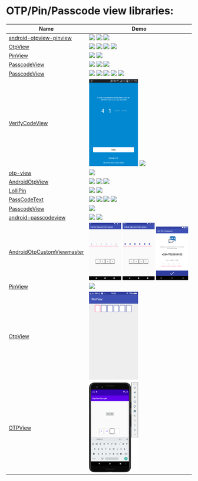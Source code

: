OTP/Pin/Passcode view libraries: 
======================
Name | Demo
--- | ---
[android-otpview-pinview](https://github.com/mukeshsolanki/android-otpview-pinview) | <img src="https://raw.githubusercontent.com/mukeshsolanki/android-otpview-pinview/master/screenshots/ss1.png" width="32%"> <img src="https://raw.githubusercontent.com/mukeshsolanki/android-otpview-pinview/master/screenshots/ss2.png" width="32%"> <img src="https://raw.githubusercontent.com/mukeshsolanki/android-otpview-pinview/master/screenshots/ss3.png" width="32%">
[OtpView](https://github.com/aabhasr1/OtpView) | <img src="https://github.com/aabhasr1/OtpView/raw/master/screenshots/otp_view_1.gif" width="49%"> <img src="https://github.com/aabhasr1/OtpView/raw/master/screenshots/otp_view_2.gif" width="49%"> <img src="https://github.com/aabhasr1/OtpView/raw/master/screenshots/otp_view_3.gif" width="49%"> <img src="https://github.com/aabhasr1/OtpView/raw/master/screenshots/otp_view_4.gif" width="49%">
[PinView](https://github.com/ChaosLeung/PinView) | <img src="https://github.com/ChaosLeung/PinView/raw/master/screenshots/styles.png" width="49%"> <img src="https://github.com/ChaosLeung/PinView/raw/master/screenshots/input.gif" width="49%">
[PasscodeView](https://github.com/hanks-zyh/PasscodeView) | <img src="https://github.com/hanks-zyh/PasscodeView/raw/master/screenshot/demo1.png" width="32%"> <img src="https://github.com/hanks-zyh/PasscodeView/raw/master/screenshot/demo2.png" width="32%"> <img src="https://github.com/hanks-zyh/PasscodeView/raw/master/screenshot/demo.gif" width="32%">
[PasscodeView](https://github.com/kevalpatel2106/PasscodeView) | <img src="https://github.com/kevalpatel2106/PasscodeView/raw/master/resource/pin_success.gif" width="32%"> <img src="https://github.com/kevalpatel2106/PasscodeView/raw/master/resource/pin_failed.gif" width="32%"> <img src="https://github.com/kevalpatel2106/PasscodeView/raw/master/resource/fingerprint_success.gif" width="32%"> <img src="https://github.com/kevalpatel2106/PasscodeView/raw/master/resource/fingerprint_failed.gif" width="49%"> <img src="https://github.com/kevalpatel2106/PasscodeView/raw/master/resource/pattern_unlock.gif" width="49%">
[VerifyCodeView](https://github.com/IrvingRyan/VerifyCodeView) | <img src="https://github.com/IrvingRyan/VerifyCodeView/raw/master/pic/pic1.png" width="49%"> <img src="https://github.com/IrvingRyan/VerifyCodeView/raw/master/pic/demo.gif" width="49%">
[otp-view](https://github.com/msayan/otp-view) | <img src="https://github.com/msayan/otp-view/raw/master/assets/demo.gif" width="49%">
[AndroidOtpView](https://github.com/poonam-parth/AndroidOtpView) | <img src="https://github.com/poonam-parth/AndroidOtpView/raw/master/otpVw.gif" width="32%"> <img src="https://github.com/poonam-parth/AndroidOtpView/raw/master/otpViewWdDash.gif" width="32%"> <img src="https://github.com/poonam-parth/AndroidOtpView/raw/master/otpViewSpecSpaces.gif" width="32%">
[LolliPin](https://github.com/omadahealth/LolliPin) | <img src="https://github.com/omadahealth/LolliPin/raw/master/app/src/main/res/raw/github_gif.gif" width="49%"> <img src="https://github.com/omadahealth/LolliPin/raw/master/app/src/main/res/raw/github_gif2.gif" width="49%">
[PassCodeText](https://github.com/swapnil1104/PassCodeText) | <img src="https://github.com/swapnil1104/PassCodeText/raw/master/images/demo2.gif" width="49%"> <img src="https://github.com/swapnil1104/PassCodeText/raw/master/images/dark_theme_demo.gif" width="49%"> <img src="https://github.com/swapnil1104/PassCodeText/raw/master/images/err_anim.gif" width="49%"> <img src="https://github.com/swapnil1104/PassCodeText/raw/master/images/hint.gif" width="49%">
[PasscodeView](https://github.com/iamMehedi/PasscodeView) | <img src="https://github.com/iamMehedi/PasscodeView/raw/master/demo.gif" width="49%">
[android-passcodeview](https://github.com/Arjun-sna/android-passcodeview) | <img src="https://camo.githubusercontent.com/46ae0449a08af7a6f024c78ba1a60abcd4f2c86d/68747470733a2f2f692e696d6775722e636f6d2f646b35357641532e676966" width="49%"> <img src="https://camo.githubusercontent.com/baef4a3449d268364de18f11ed1593e3f5762bae/68747470733a2f2f692e696d6775722e636f6d2f796e7342646d582e676966" width="49%">
[AndroidOtpCustomViewmaster](https://github.com/Temidtech/AndroidOtpCustomViewmaster) | <img src="https://github.com/Temidtech/AndroidOtpCustomViewmaster/raw/master/screenshots/Screenshot_1525807845.png" width="32%"> <img src="https://github.com/Temidtech/AndroidOtpCustomViewmaster/raw/master/screenshots/Screenshot_1525819872.png" width="32%"> <img src="https://github.com/Temidtech/AndroidOtpCustomViewmaster/raw/master/screenshots/otp_screen.png" width="32%">
[PinView](https://github.com/frhnfrq/PinView) | <img src="https://github.com/frhnfrq/PinView/raw/master/screenshots/1.png" width="49%">
[OtpView](https://github.com/manishkummar21/OtpView) | <img src="https://github.com/manishkummar21/OtpView/raw/master/device-2018-10-20-142256.png" width="49%">
[OTPView](https://github.com/KevinSchildhorn/OTPView) | <img src="https://github.com/KevinSchildhorn/OTPView/raw/master/images/example.png" width="49%">

